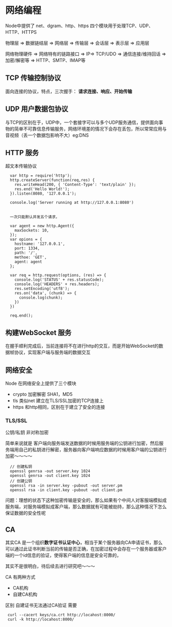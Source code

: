 # 网络编程

Node中提供了 net、dgram、http、https 四个模块用于处理TCP、UDP、HTTP、HTTPS

物理层 => 数据链结层 => 网络层 => 传输层 => 会话层 => 表示层 => 应用层

网络物理硬件 => 网络特有的链路接口 => IP=> TCP/UDO => 通信连接/维持回话 => 加密/解密等 => HTTP、SMTP、IMAP等

## TCP 传输控制协议

面向连接的协议，特点，三次握手： **请求连接、响应、开始传输**

## UDP 用户数据包协议
与TCP的区别在于，UDP中，一个套接字可以与多个UDP服务通信，提供面向事物的简单不可靠信息传输服务，网络环境差的情况下会存在丢包，所以常常应用与音视频（丢一个数据包影响不大）eg:DNS

## HTTP 服务
 超文本传输协议

```node
  var http = require('http');
  http.createServer(function(req,res) {
    res.writeHead(200, { 'Content-Type': 'text/plain' });
    res.end('Hello World!');
  }).listen(8080, '127.0.0.1');
  
  console.log('Server running at http://127.0.0.1:8080')
  

  一次只能默认并发五个请求，
  
  var agent = new http.Agent({
    maxSockets: 10,
  });
  var opions = {
    hostname: '127.0.0.1',
    port: 1334,
    path: '/',
    methoe: 'GET',
    agent: agent
  };
  
  var req = http.request(options, (res) => {
    console.log('STATUS' + res.statusCode);
    console.log('HEADERS' + res.headers);
    res.setEncoding('utf8');
    res.on('data', (chunk) => {
      console.log(chunk);
    })
  })
  
  req.end();
```

## 构建WebSocket 服务

在握手顺利完成后，当前连接将不在进行http的交互，而是开始WebSocket的数据帧协议，实现客户端与服务端的数据交互

## 网络安全
Node 在网络安全上提供了三个模块
- crypto 加密解密 SHA1，MD5
- tls 类似net 建立在TLS/SSL加密的TCP连接上
- https 和http相同，区别在于建立了安全的连接

### TLS/SSL
公钥/私钥 非对称加密

简单来说就是 客户端向服务端发送数据的时候用服务端的公钥进行加密，然后服务端用自己的私钥进行解密，服务器向客户端响应数据的时候用客户端的公钥进行加密～～～～

```node
  // 创建私钥
  openssl genrsa -out server.key 1024
  openssl genrsa -out client.key 1024
  // 创建公钥
  openssl rsa -in server.key -pubout -out server.pm
  openssl rsa -in client.key -pubout -out client.pm
```

问题：理想的状态下这种加密传输是安全的，那么如果有个中间人对客服端模拟成服务端，对服务端模拟成客户端，那么数据就有可能被劫持，那么这种情况下怎么保证数据的安全性呢

## CA 
其实CA 是一个组织**数字证书认证中心**，相当于某个服务器向CA申请证书，那么可以通过此证书判断当前的传输是否正确，在加密过程中会存在一个服务器或客户端的一个id信息的验证，使得客户端的信息是安全可靠的，

其实不是很明白，待后续去进行研究吧～～～

CA 有两种方式
- CA机构
- 自建CA机构

区别
 自建证书无法通过CA验证 需要
 ```
  curl --cacert keys/ca.crt http://locahost:8000/
  curl -k http://locahost:8000/
  
 ```

